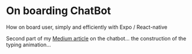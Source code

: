 # On boarding ChatBot
How on board user, simply and efficiently with Expo / React-native

Second part of my [Medium article](https://medium.com/@thepark001/expo-react-native-on-boarding-chatbot-part-two-4ffd26fc21d0) on the chatbot... the construction of the typing animation...

